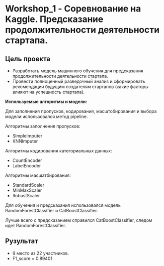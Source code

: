 # Workshop_1 - Соревнование на Kaggle. Предсказание продолжительности деятельности стартапа.
## Цель проекта
- Разработать модель машинного обучения для предсказания продолжительности деятельности стартапа.
- Провести полноценный разведочный анализ и сформировать рекомендации будущим создателям стартапов (какие факторы влияют на успешность стартапа).

**Используемые алгоритмы и модели:**

Для заполнения пропусков, кодирования, масштобирования и выбора модели использовался метод pipeline.

Алгоритмы заполнения пропусков:

- SimpleImputer
- KNNImputer

Алгоритмы кодирования категориальных данных:

- CountEncoder
- LabelEncoder

Алгоритмы масшатбирования:

- StandardScaler
- MinMaxScaler
- RobustScaler


Для обучения и предсказания использовался модель RandomForestClassifier и CatBoostClassifier.

Лучше всего с предсказанием справился CatBoostClassifier, следом идет  RandomForestClassifier.

## Рузультат
* 6 место из 22 участников. 
* F1_score = 0.89401
